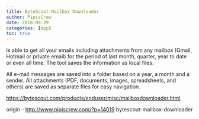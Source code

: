 ```yaml
---
title: ByteScout.Mailbox Downloader
author: PipisCrew
date: 2018-08-29
categories: [app]
toc: true
---
```


Is able to get all your emails including attachments from any mailbox (Gmail, Hotmail or private email) for the period of last month, quarter, year to date or even all time. The tool saves the information as local files.

All e-mail messages are saved into a folder based on a year, a month and a sender. All attachments (PDF, documents, images, spreadsheets, and others) are saved as separate files for easy navigation.

https://bytescout.com/products/enduser/misc/mailboxdownloader.html

origin - http://www.pipiscrew.com/?p=14019 bytescout-mailbox-downloader